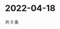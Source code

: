 # 2022-04-18

共 0 条

<!-- BEGIN WEIBO -->
<!-- 最后更新时间 Mon Apr 18 2022 19:13:12 GMT+0800 (China Standard Time) -->

<!-- END WEIBO -->
